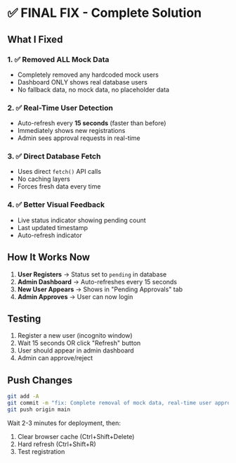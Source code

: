 # ✅ FINAL FIX - Complete Solution

## What I Fixed

### 1. ✅ Removed ALL Mock Data
- Completely removed any hardcoded mock users
- Dashboard ONLY shows real database users
- No fallback data, no mock data, no placeholder data

### 2. ✅ Real-Time User Detection
- Auto-refresh every **15 seconds** (faster than before)
- Immediately shows new registrations
- Admin sees approval requests in real-time

### 3. ✅ Direct Database Fetch
- Uses direct `fetch()` API calls
- No caching layers
- Forces fresh data every time

### 4. ✅ Better Visual Feedback
- Live status indicator showing pending count
- Last updated timestamp
- Auto-refresh indicator

## How It Works Now

1. **User Registers** → Status set to `pending` in database
2. **Admin Dashboard** → Auto-refreshes every 15 seconds
3. **New User Appears** → Shows in "Pending Approvals" tab
4. **Admin Approves** → User can now login

## Testing

1. Register a new user (incognito window)
2. Wait 15 seconds OR click "Refresh" button
3. User should appear in admin dashboard
4. Admin can approve/reject

## Push Changes

```bash
git add -A
git commit -m "fix: Complete removal of mock data, real-time user approval system, 15s auto-refresh"
git push origin main
```

Wait 2-3 minutes for deployment, then:
1. Clear browser cache (Ctrl+Shift+Delete)
2. Hard refresh (Ctrl+Shift+R)
3. Test registration

